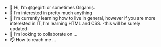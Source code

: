 - 👋 Hi, I’m @gegirti or sometimes Gılgamış.
- 👀 I’m interested in pretty much anything 
- 🌱 I’m currently learning how to live in general, however if you are more interested in IT, I'm learning HTML and CSS. -this will be surely updated-
- 💞️ I’m looking to collaborate on ...
- 📫 How to reach me ...

<!---
gegirti/gegirti is a ✨ special ✨ repository because its `README.md` (this file) appears on your GitHub profile.
You can click the Preview link to take a look at your changes.
--->
